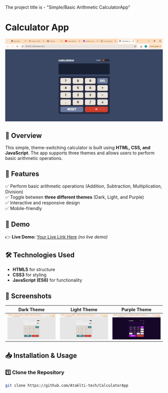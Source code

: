 The project title is - "Simple/Basic Arithmetic CalculatorApp" 
# Calculator App

![Calculator Screenshot](images/themeOne.jpg)

## 📌 Overview

This simple, theme-switching calculator is built using **HTML, CSS, and JavaScript**. The app supports three themes and allows users to perform basic arithmetic operations.

## 🎯 Features

✅ Perform basic arithmetic operations (Addition, Subtraction, Multiplication, Division)  
✅ Toggle between **three different themes** (Dark, Light, and Purple)  
✅ Interactive and responsive design  
✅ Mobile-friendly  

## 🚀 Demo

👉 **Live Demo:** [Your Live Link Here](https://your-link.com) *(no live demo)*

## 🛠️ Technologies Used

- **HTML5** for structure  
- **CSS3** for styling  
- **JavaScript (ES6)** for functionality  

## 📸 Screenshots

| Dark Theme | Light Theme | Purple Theme |
|------------|------------|--------------|
| ![Dark Theme](images/themeTwo.jpg) | ![Light Theme](images/themeTwo.jpg) | ![Purple Theme](images/themeThree.jpg) |

## 📥 Installation & Usage

### 1️⃣ Clone the Repository  
```sh
git clone https://github.com/Ataklti-tech/CalculatorApp
